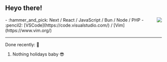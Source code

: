 ## Heyo there!

<img align="right" src="https://github-readme-stats.vercel.app/api/?username=Thinkaz&theme=dark" />
-   :hammer_and_pick: Next / React / JavaScript / Bun / Node / PHP
-   :pencil2: [VSCode](https://code.visualstudio.com/) / [Vim](https://www.vim.org/)


---




Done recently: 🎉
  1. Nothing holidays baby 😎
